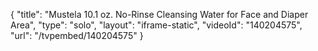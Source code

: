 {
    "title": "Mustela 10.1 oz. No-Rinse Cleansing Water for Face and Diaper Area",
    "type": "solo",
    "layout": "iframe-static",
    "videoId": "140204575",
    "url": "\/tvpembed\/140204575"
}